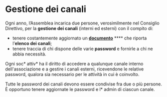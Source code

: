 # Gestione dei canali

Ogni anno, l’Assemblea incarica due persone, verosimilmente nel Consiglio Direttivo, per la **gestione dei canali** (interni ed esterni) con il compito di:&#x20;

* tenere costantemente aggiornato un [**documento**](https://docs.google.com/spreadsheets/d/18pCnoBCb8ycsFi\_cyQssBoROEmZKr81h35NOWFpJu5A/edit#gid=1963946632) **** che riporta l’**elenco dei canali**;&#x20;
* tenere traccia di chi dispone delle varie **password** e fornirle a chi ne abbia necessità.

Ogni soc\* attiv\* ha il diritto di accedere a qualunque canale interno dell'associazione e a gestire i canali esterni, ricevendone le relative password, qualora sia necessario per le attività in cui è coinvolto.&#x20;

Tutte le password dei canali devono essere condivise fra due o più persone. È opportuno tenere aggiornate le password e l\* admin di ciascun canale.
